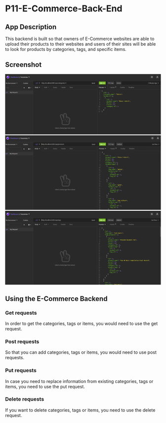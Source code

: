# P11-E-Commerce-Back-End

## App Description
This backend is built so that owners of E-Commerce websites are able to upload their products to their websites and users of their sites will be able to look for products by categories, tags, and specific items.

## Screenshot
![alt text](./assets/categoriesGet.PNG)
![alt text](./assets/productsGet.PNG)
![alt text](./assets/tagsGet.PNG)

## Using the E-Commerce Backend
### Get requests
In order to get the categories, tags or items, you would need to use the get request.

### Post requests
So that you can add categories, tags or items, you would need to use post requests.

### Put requests
In case you need to replace information from existing categories, tags or items, you need to use the put request.

### Delete requests
If you want to delete categories, tags or items, you need to use the delete request.